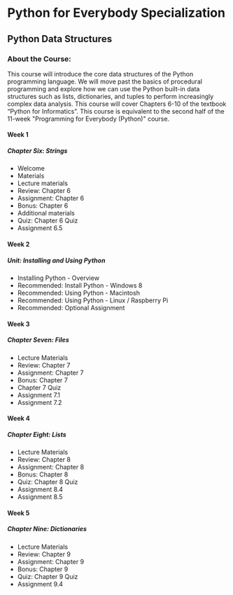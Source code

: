 # Python for Everybody Specialization
## Python Data Structures
### About the Course:
This course will introduce the core data structures of the Python programming language. We will move past the basics of procedural programming and explore how we can use the Python built-in data structures such as lists, dictionaries, and tuples to perform increasingly complex data analysis. This course will cover Chapters 6-10 of the textbook “Python for Informatics”.  This course is equivalent to the second half of the 11-week "Programming for Everybody (Python)" course.

#### Week 1
##### Chapter Six: Strings
- Welcome
- Materials
- Lecture materials
- Review: Chapter 6
- Assignment: Chapter 6
- Bonus: Chapter 6
- Additional materials
- Quiz: Chapter 6 Quiz
- Assignment 6.5

#### Week 2
##### Unit: Installing and Using Python
- Installing Python - Overview
- Recommended: Install Python - Windows 8
- Recommended: Using Python - Macintosh
- Recommended: Using Python - Linux / Raspberry Pi
- Recommended: Optional Assignment

#### Week 3
##### Chapter Seven: Files
- Lecture Materials
- Review: Chapter 7
- Assignment: Chapter 7
- Bonus: Chapter 7
- Chapter 7 Quiz
- Assignment 7.1
- Assignment 7.2

#### Week 4
##### Chapter Eight: Lists
- Lecture Materials
- Review: Chapter 8
- Assignment: Chapter 8
- Bonus: Chapter 8
- Quiz: Chapter 8 Quiz
- Assignment 8.4
- Assignment 8.5

#### Week 5
##### Chapter Nine: Dictionaries
- Lecture Materials
- Review: Chapter 9
- Assignment: Chapter 9
- Bonus: Chapter 9
- Quiz: Chapter 9 Quiz
- Assignment 9.4
